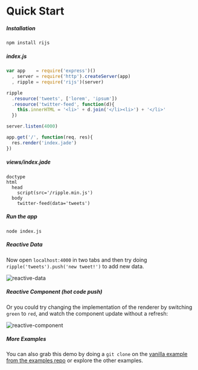 # Quick Start

##### Installation

```
npm install rijs
```

##### index.js
```js
var app    = require('express')()
  , server = require('http').createServer(app)
  , ripple = require('rijs')(server)

ripple
  .resource('tweets', ['lorem', 'ipsum'])
  .resource('twitter-feed', function(d){
    this.innerHTML = '<li>' + d.join('</li><li>') + '</li>'
  })

server.listen(4000)

app.get('/', function(req, res){
  res.render('index.jade')
})
```

##### views/index.jade

```jade
doctype
html
  head
    script(src='/ripple.min.js')
  body
    twitter-feed(data='tweets')
```

##### Run the app

```shell
node index.js
```

##### Reactive Data

Now open `localhost:4000` in two tabs and then try doing `ripple('tweets').push('new tweet!')` to add new data. 

![reactive-data](https://cloud.githubusercontent.com/assets/2184177/4209638/ce377c08-386b-11e4-9e80-362d888842ca.gif)

##### Reactive Component (hot code push)

Or you could try changing the implementation of the renderer by switching `green` to `red`, and watch the component update without a refresh:

![reactive-component](https://cloud.githubusercontent.com/assets/2184177/4209637/ce3396c4-386b-11e4-9c69-7be232382463.gif)

##### More Examples 

You can also grab this demo by doing a `git clone` on the [vanilla example from the examples repo](https://github.com/rijs/examples) or explore the other examples.
